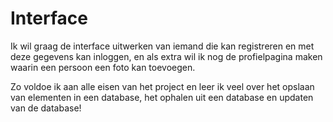 # Interface

Ik wil graag de interface uitwerken van iemand die kan registreren en met deze gegevens kan inloggen, en als extra wil ik nog de profielpagina maken waarin een persoon een foto kan toevoegen. 

Zo voldoe ik aan alle eisen van het project en leer ik veel over het opslaan van elementen in een database, het ophalen uit een database en updaten van de database!